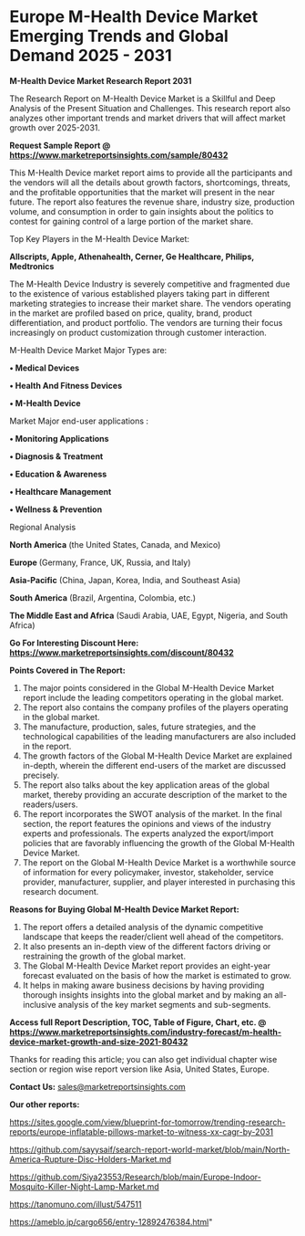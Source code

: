 # Europe M-Health Device Market Emerging Trends and Global Demand 2025 - 2031

<strong>M-Health Device Market Research Report 2031</strong>

The Research Report on M-Health Device Market is a Skillful and Deep Analysis of the Present Situation and Challenges. This research report also analyzes other important trends and market drivers that will affect market growth over 2025-2031.

<strong>Request Sample Report @ <a href=https://www.marketreportsinsights.com/sample/80432>https://www.marketreportsinsights.com/sample/80432</a></strong>

This M-Health Device market report aims to provide all the participants and the vendors will all the details about growth factors, shortcomings, threats, and the profitable opportunities that the market will present in the near future. The report also features the revenue share, industry size, production volume, and consumption in order to gain insights about the politics to contest for gaining control of a large portion of the market share.

Top Key Players in the M-Health Device Market:

<strong>Allscripts, Apple, Athenahealth, Cerner, Ge Healthcare, Philips, Medtronics</strong>

The M-Health Device Industry is severely competitive and fragmented due to the existence of various established players taking part in different marketing strategies to increase their market share. The vendors operating in the market are profiled based on price, quality, brand, product differentiation, and product portfolio. The vendors are turning their focus increasingly on product customization through customer interaction.

M-Health Device Market Major Types are:

<strong>• Medical Devices 

• Health And Fitness Devices

• M-Health Device</strong>

Market Major end-user applications :

<strong>• Monitoring Applications

• Diagnosis & Treatment

• Education & Awareness

• Healthcare Management

• Wellness & Prevention</strong>

Regional Analysis

</u><strong><b>North America</b></strong> (the United States, Canada, and Mexico)

<strong><b>Europe </b></strong>(Germany, France, UK, Russia, and Italy)

<strong><b>Asia-Pacific</b></strong> (China, Japan, Korea, India, and Southeast Asia)

<strong><b>South America</b></strong> (Brazil, Argentina, Colombia, etc.)

<strong><b>The Middle East and Africa</b></strong> (Saudi Arabia, UAE, Egypt, Nigeria, and South Africa)

<strong>Go For Interesting Discount Here: <a href=https://www.marketreportsinsights.com/discount/80432>https://www.marketreportsinsights.com/discount/80432</a></strong>

<strong>Points Covered in The Report:</strong>
<ol>
  <li>The major points considered in the Global M-Health Device Market report include the leading competitors operating in the global market.</li>
  <li>The report also contains the company profiles of the players operating in the global market.</li>
  <li>The manufacture, production, sales, future strategies, and the technological capabilities of the leading manufacturers are also included in the report.</li>
  <li>The growth factors of the Global M-Health Device Market are explained in-depth, wherein the different end-users of the market are discussed precisely.</li>
  <li>The report also talks about the key application areas of the global market, thereby providing an accurate description of the market to the readers/users.</li>
  <li>The report incorporates the SWOT analysis of the market. In the final section, the report features the opinions and views of the industry experts and professionals. The experts analyzed the export/import policies that are favorably influencing the growth of the Global M-Health Device Market.</li>
  <li>The report on the Global M-Health Device Market is a worthwhile source of information for every policymaker, investor, stakeholder, service provider, manufacturer, supplier, and player interested in purchasing this research document.</li>
</ol>
<strong>Reasons for Buying Global M-Health Device Market Report:</strong>

<ol>
  <li>The report offers a detailed analysis of the dynamic competitive landscape that keeps the reader/client well ahead of the competitors.</li>
  <li>It also presents an in-depth view of the different factors driving or restraining the growth of the global market.</li>
  <li>The Global M-Health Device Market report provides an eight-year forecast evaluated on the basis of how the market is estimated to grow.</li>
  <li>It helps in making aware business decisions by having providing thorough insights insights into the global market and by making an all-inclusive analysis of the key market segments and sub-segments.</li>
</ol>
<strong>Access full Report Description, TOC, Table of Figure, Chart, etc. @ <a href=https://www.marketreportsinsights.com/industry-forecast/m-health-device-market-growth-and-size-2021-80432>https://www.marketreportsinsights.com/industry-forecast/m-health-device-market-growth-and-size-2021-80432</a></strong>


Thanks for reading this article; you can also get individual chapter wise section or region wise report version like Asia, United States, Europe.

<strong>Contact Us:</strong>
sales@marketreportsinsights.com

<strong>Our other reports:</strong>

<a href=https://sites.google.com/view/blueprint-for-tomorrow/trending-research-reports/europe-inflatable-pillows-market-to-witness-xx-cagr-by-2031>https://sites.google.com/view/blueprint-for-tomorrow/trending-research-reports/europe-inflatable-pillows-market-to-witness-xx-cagr-by-2031</a>

<a href=https://github.com/sayysaif/search-report-world-market/blob/main/North-America-Rupture-Disc-Holders-Market.md>https://github.com/sayysaif/search-report-world-market/blob/main/North-America-Rupture-Disc-Holders-Market.md</a>

<a href=https://github.com/Siya23553/Research/blob/main/Europe-Indoor-Mosquito-Killer-Night-Lamp-Market.md>https://github.com/Siya23553/Research/blob/main/Europe-Indoor-Mosquito-Killer-Night-Lamp-Market.md</a>

<a href=https://tanomuno.com/illust/547511>https://tanomuno.com/illust/547511</a>

<a href=https://ameblo.jp/cargo656/entry-12892476384.html>https://ameblo.jp/cargo656/entry-12892476384.html</a>"
